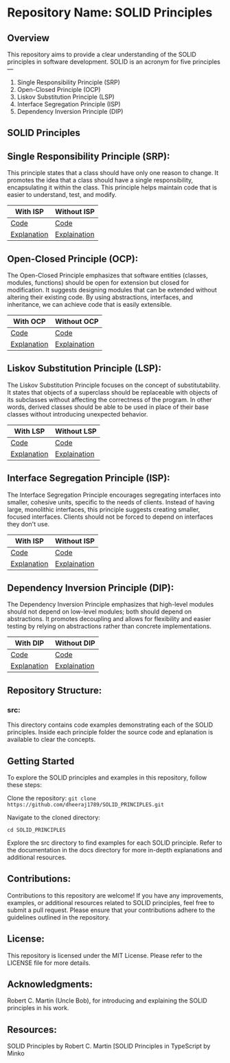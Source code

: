 # Repository Name: SOLID Principles

## Overview

This repository aims to provide a clear understanding of the SOLID principles in software development. SOLID is an acronym for five principles—

1. Single Responsibility Principle (SRP)
2. Open-Closed Principle (OCP)
3. Liskov Substitution Principle (LSP)
4. Interface Segregation Principle (ISP)
5. Dependency Inversion Principle (DIP)

## SOLID Principles

## Single Responsibility Principle (SRP):

This principle states that a class should have only one reason to change. It promotes the idea that a class should have a single responsibility, encapsulating it within the class. This principle helps maintain code that is easier to understand, test, and modify.

| With ISP                                       | Without ISP                                        |
| ---------------------------------------------- | -------------------------------------------------- |
| [Code](src/SRP/withsrp/)                       | [Code](src/SRP/withoutsrp/UserManager.ts)          |
| [Explanation](src/SRP/withsrp/explaination.md) | [Explaination](src/SRP/withoutsrp/explaination.md) |

## Open-Closed Principle (OCP):

The Open-Closed Principle emphasizes that software entities (classes, modules, functions) should be open for extension but closed for modification. It suggests designing modules that can be extended without altering their existing code. By using abstractions, interfaces, and inheritance, we can achieve code that is easily extensible.

| With OCP                                      | Without OCP                                 |
| --------------------------------------------- | ------------------------------------------- |
| [Code](src/OCP/withocp/shape.ts)              | [Code](src/OCP/withoutocp/shape.ts)         |
| [Explanation](src/OCP/withocp/explanation.md) | [Explaination](src/OCP/withoutocp/shape.ts) |

## Liskov Substitution Principle (LSP):

The Liskov Substitution Principle focuses on the concept of substitutability. It states that objects of a superclass should be replaceable with objects of its subclasses without affecting the correctness of the program. In other words, derived classes should be able to be used in place of their base classes without introducing unexpected behavior.

| With LSP                                      | Without LSP                                       |
| --------------------------------------------- | ------------------------------------------------- |
| [Code](src/LSP/withlsp/withlsp.ts)            | [Code](src/LSP/withoutlsp/withoutlsp.ts)          |
| [Explanation](src/LSP/withlsp/explanation.md) | [Explaination](src/LSP/withoutlsp/explanation.md) |

## Interface Segregation Principle (ISP):

The Interface Segregation Principle encourages segregating interfaces into smaller, cohesive units, specific to the needs of clients. Instead of having large, monolithic interfaces, this principle suggests creating smaller, focused interfaces. Clients should not be forced to depend on interfaces they don't use.

| With ISP                                      | Without ISP                                        |
| --------------------------------------------- | -------------------------------------------------- |
| [Code](src/ISP/withisp/withisp.ts)            | [Code](src/ISP/withoutisp/withoutisp.ts)           |
| [Explanation](src/ISP/withisp/explanation.md) | [Explaination](src/ISP/withoutisp/explaination.md) |

## Dependency Inversion Principle (DIP):

The Dependency Inversion Principle emphasizes that high-level modules should not depend on low-level modules; both should depend on abstractions. It promotes decoupling and allows for flexibility and easier testing by relying on abstractions rather than concrete implementations.

| With DIP                                       | Without DIP                                        |
| ---------------------------------------------- | -------------------------------------------------- |
| [Code](src/DIP/withdip/withdip.ts)             | [Code](src/DIP/withoutdip/withoutdip.ts)           |
| [Explanation](src/DIP/withdip/explaination.md) | [Explaination](src/DIP/withoutdip/explaination.md) |

## Repository Structure:

### src:

This directory contains code examples demonstrating each of the SOLID principles. Inside each principle folder the source code and eplanation is available to clear the concepts.

## Getting Started

To explore the SOLID principles and examples in this repository, follow these steps:

Clone the repository: ``` git clone https://github.com/dheeraj1789/SOLID_PRINCIPLES.git ```

Navigate to the cloned directory: 

``` cd SOLID_PRINCIPLES ```

Explore the src directory to find examples for each SOLID principle.
Refer to the documentation in the docs directory for more in-depth explanations and additional resources.

## Contributions:

Contributions to this repository are welcome! If you have any improvements, examples, or additional resources related to SOLID principles, feel free to submit a pull request. Please ensure that your contributions adhere to the guidelines outlined in the repository.

## License:

This repository is licensed under the MIT License. Please refer to the LICENSE file for more details.

## Acknowledgments:

Robert C. Martin (Uncle Bob), for introducing and explaining the SOLID principles in his work.

## Resources:

SOLID Principles by Robert C. Martin
[SOLID Principles in TypeScript by Minko
